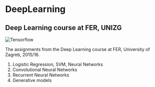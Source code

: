 # DeepLearning
## Deep Learning course at FER, UNIZG

![Tensorflow](https://avatars2.githubusercontent.com/u/15658638?v=4&s=400)

The assignments from the Deep Learning course at FER, University of Zagreb, 2015/16.

  1. Logistic Regression, SVM, Neural Networks
  2. Convolutional Neural Networks
  3. Recurrent Neural Networks
  4. Generative models
